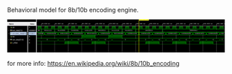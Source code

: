 Behavioral model for 8b/10b encoding engine. 

![](/8b10b_encoder/8b10b_sim_result.PNG)


for more info: https://en.wikipedia.org/wiki/8b/10b_encoding
